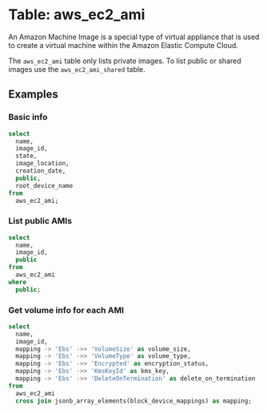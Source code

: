 # Table: aws_ec2_ami

An Amazon Machine Image is a special type of virtual appliance that is used to create a virtual machine within the Amazon Elastic Compute Cloud.

The `aws_ec2_ami` table only lists private images. To list public or shared images use the `aws_ec2_ami_shared` table.

## Examples

### Basic info

```sql
select
  name,
  image_id,
  state,
  image_location,
  creation_date,
  public,
  root_device_name
from
  aws_ec2_ami;
```

### List public AMIs

```sql
select
  name,
  image_id,
  public
from
  aws_ec2_ami
where
  public;
```

### Get volume info for each AMI

```sql
select
  name,
  image_id,
  mapping -> 'Ebs' ->> 'VolumeSize' as volume_size,
  mapping -> 'Ebs' ->> 'VolumeType' as volume_type,
  mapping -> 'Ebs' ->> 'Encrypted' as encryption_status,
  mapping -> 'Ebs' ->> 'KmsKeyId' as kms_key,
  mapping -> 'Ebs' ->> 'DeleteOnTermination' as delete_on_termination
from
  aws_ec2_ami
  cross join jsonb_array_elements(block_device_mappings) as mapping;
```
